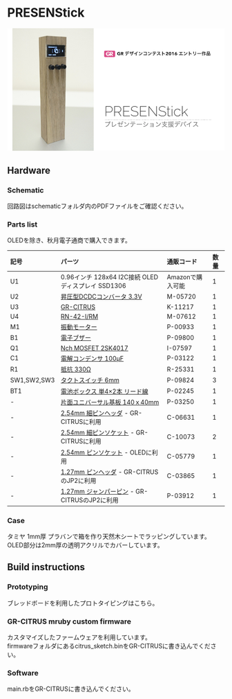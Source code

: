 # PRESENStick
![PRESENStick](https://github.com/takjn/presenstick/raw/master/pictures/PRESENStick.jpg)

## Hardware
### Schematic
回路図はschematicフォルダ内のPDFファイルをご確認ください。

### Parts list
OLEDを除き、秋月電子通商で購入できます。

|記号 |パーツ	                                               　　　|通販コード |数量|
|:---|:----------------------------------------------------------|:----------------|:-------|
|U1  |0.96インチ 128x64 I2C接続 OLEDディスプレイ SSD1306               |Amazonで購入可能   |1       |
|U2  |[昇圧型DCDCコンバータ 3.3V](http://akizukidenshi.com/catalog/g/gM-05720/) |M-05720 |1       |
|U3  |[GR-CITRUS](http://akizukidenshi.com/catalog/g/gK-11217/)  |K-11217 |1       |
|U4  |[RN-42-I/RM](http://akizukidenshi.com/catalog/g/gM-07612/) |M-07612 |1       |
|M1  |[振動モーター](http://akizukidenshi.com/catalog/g/gP-00933/) |P-00933 |1       |
|B1  |[電子ブザー](http://akizukidenshi.com/catalog/g/gP-09800/)  |P-09800 |1       |
|Q1  |[Nch MOSFET 2SK4017](http://akizukidenshi.com/catalog/g/gI-07597/)  |I-07597 |1       |
|C1  |[電解コンデンサ 100μF](http://akizukidenshi.com/catalog/g/gP-03122/)  |P-03122 |1       |
|R1  |[抵抗 330Ω](http://akizukidenshi.com/catalog/g/gR-25331/)  |R-25331 |1       |
|SW1,SW2,SW3    |[タクトスイッチ 6mm](http://akizukidenshi.com/catalog/g/gP-09824/)  |P-09824 |3       |
|BT1 |[電池ボックス 単4×2本 リード線](http://akizukidenshi.com/catalog/g/gP-02245/)  |P-02245 |1       |
|-   |[片面ユニバーサル基板 140ｘ40mm](http://akizukidenshi.com/catalog/g/gP-03250/)  |P-03250 |1       |
|-   |[2.54mm 細ピンヘッダ](http://akizukidenshi.com/catalog/g/gC-06631/) - GR-CITRUSに利用 |C-06631 |1 |
|-   |[2.54mm 細ピンソケット](http://akizukidenshi.com/catalog/g/gC-10073/) - GR-CITRUSに利用|C-10073 |2 |
|-   |[2.54mm ピンソケット](http://akizukidenshi.com/catalog/g/gC-05779/) - OLEDに利用|C-05779 |1 |
|-   |[1.27mm ピンヘッダ](http://akizukidenshi.com/catalog/g/gC-03865/) - GR-CITRUSのJP2に利用 |C-03865 |1       |
|-   |[1.27mm ジャンパーピン](http://akizukidenshi.com/catalog/g/gP-03912/) - GR-CITRUSのJP2に利用 |P-03912 |1       |

### Case
タミヤ 1mm厚 プラバンで箱を作り天然木シートでラッピングしています。  
OLED部分は2mm厚の透明アクリルでカバーしています。   

## Build instructions
### Prototyping
ブレッドボードを利用したプロトタイピングはこちら。

### GR-CITRUS mruby custom firmware
カスタマイズしたファームウェアを利用しています。  
firmwareフォルダにあるcitrus_sketch.binをGR-CITRUSに書き込んでください。

### Software
main.rbをGR-CITRUSに書き込んでください。
